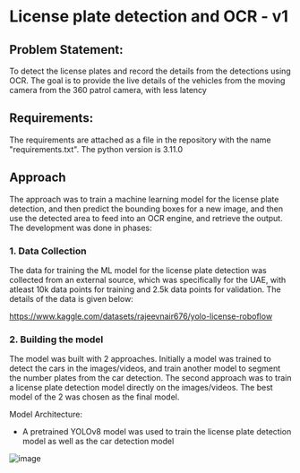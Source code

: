 # License plate detection and OCR - v1

## Problem Statement:
To detect the license plates and record the details from the detections using OCR. The goal is to provide the live details of the vehicles from the moving camera from the 360 patrol camera, with less latency

## Requirements:
The requirements are attached as a file in the repository with the name "requirements.txt". The python version is 3.11.0

## Approach
The approach was to train a machine learning model for the license plate detection, and then predict the bounding boxes for a new image, and then use the detected area to feed into an OCR engine, and retrieve the output. The development was done in phases:

### 1. Data Collection
The data for training the ML model for the license plate detection was collected from an external source, which was specifically for the UAE, with atleast 10k data points for training and 2.5k data points for validation. The details of the data is given below:

https://www.kaggle.com/datasets/rajeevnair676/yolo-license-roboflow

### 2. Building the model
The model was built with 2 approaches. Initially a model was trained to detect the cars in the images/videos, and train another model to segment the number plates from the car detection. The second approach was to train a license plate detection model directly on the images/videos. The best model of the 2 was chosen as the final model.

Model Architecture:
* A pretrained YOLOv8 model was used to train the license plate detection model as well as the car detection model

![image](https://github.com/rajeevnair676/license-plate-detection-v1/assets/97514601/40ba5872-b933-4429-8b85-ff4677cd94f8)




